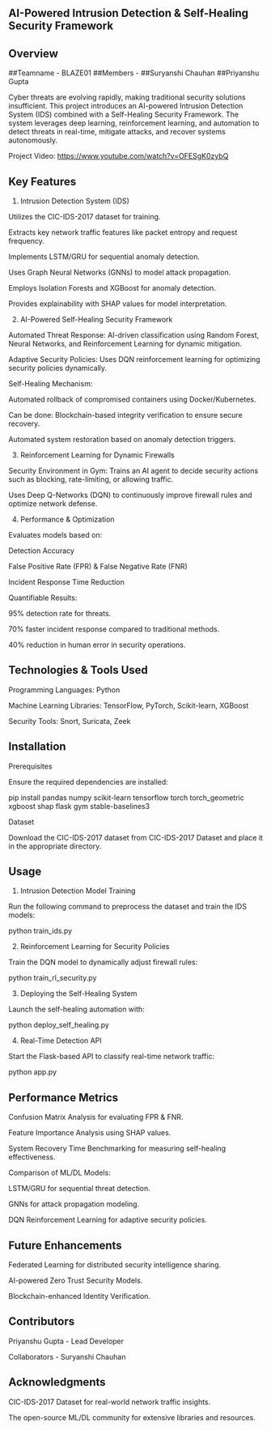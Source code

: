 ## AI-Powered Intrusion Detection & Self-Healing Security Framework

## Overview
##Teamname - BLAZE01
##Members - 
##Suryanshi Chauhan
##Priyanshu Gupta 

Cyber threats are evolving rapidly, making traditional security solutions insufficient. This project introduces an AI-powered Intrusion Detection System (IDS) combined with a Self-Healing Security Framework. The system leverages deep learning, reinforcement learning, and automation to detect threats in real-time, mitigate attacks, and recover systems autonomously.

Project Video: https://www.youtube.com/watch?v=OFESgK0zybQ

## Key Features

1. Intrusion Detection System (IDS)

Utilizes the CIC-IDS-2017 dataset for training.

Extracts key network traffic features like packet entropy and request frequency.

Implements LSTM/GRU for sequential anomaly detection.

Uses Graph Neural Networks (GNNs) to model attack propagation.

Employs Isolation Forests and XGBoost for anomaly detection.

Provides explainability with SHAP values for model interpretation.

2. AI-Powered Self-Healing Security Framework

Automated Threat Response: AI-driven classification using Random Forest, Neural Networks, and Reinforcement Learning for dynamic mitigation.

Adaptive Security Policies: Uses DQN reinforcement learning for optimizing security policies dynamically.

Self-Healing Mechanism:

Automated rollback of compromised containers using Docker/Kubernetes.

Can be done:
Blockchain-based integrity verification to ensure secure recovery.

Automated system restoration based on anomaly detection triggers.

3. Reinforcement Learning for Dynamic Firewalls

Security Environment in Gym: Trains an AI agent to decide security actions such as blocking, rate-limiting, or allowing traffic.

Uses Deep Q-Networks (DQN) to continuously improve firewall rules and optimize network defense.

4. Performance & Optimization

Evaluates models based on:

Detection Accuracy

False Positive Rate (FPR) & False Negative Rate (FNR)

Incident Response Time Reduction

Quantifiable Results:

95% detection rate for threats.

70% faster incident response compared to traditional methods.

40% reduction in human error in security operations.

## Technologies & Tools Used

Programming Languages: Python 

Machine Learning Libraries: TensorFlow, PyTorch, Scikit-learn, XGBoost

Security Tools: Snort, Suricata, Zeek

## Installation

Prerequisites

Ensure the required dependencies are installed:

pip install pandas numpy scikit-learn tensorflow torch torch_geometric xgboost shap flask gym stable-baselines3

Dataset

Download the CIC-IDS-2017 dataset from CIC-IDS-2017 Dataset and place it in the appropriate directory.

## Usage

1. Intrusion Detection Model Training

Run the following command to preprocess the dataset and train the IDS models:

python train_ids.py

2. Reinforcement Learning for Security Policies

Train the DQN model to dynamically adjust firewall rules:

python train_rl_security.py

3. Deploying the Self-Healing System

Launch the self-healing automation with:

python deploy_self_healing.py

4. Real-Time Detection API

Start the Flask-based API to classify real-time network traffic:

python app.py

## Performance Metrics

Confusion Matrix Analysis for evaluating FPR & FNR.

Feature Importance Analysis using SHAP values.

System Recovery Time Benchmarking for measuring self-healing effectiveness.

Comparison of ML/DL Models:

LSTM/GRU for sequential threat detection.

GNNs for attack propagation modeling.

DQN Reinforcement Learning for adaptive security policies.

## Future Enhancements

Federated Learning for distributed security intelligence sharing.

AI-powered Zero Trust Security Models.

Blockchain-enhanced Identity Verification.

## Contributors

Priyanshu Gupta - Lead Developer

Collaborators - Suryanshi Chauhan

## Acknowledgments

CIC-IDS-2017 Dataset for real-world network traffic insights.

The open-source ML/DL community for extensive libraries and resources.
